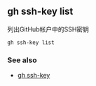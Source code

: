 

## gh ssh-key list

列出GitHub帐户中的SSH密钥

```
gh ssh-key list
```

### See also

-   [gh ssh-key](./gh_ssh-key)
